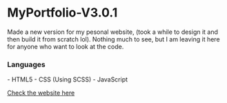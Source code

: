 # MyPortfolio-V3.0.1

Made a new version for my pesonal website, (took a while to design it and then build it from scratch lol). Nothing much to see, but I am leaving it here for anyone who want to look at the code.

<H3>Languages</H3>
- HTML5
- CSS (Using SCSS)
- JavaScript

<a href="https://saimir-brahja.netlify.app" target="_blank">Check the website here</a>
